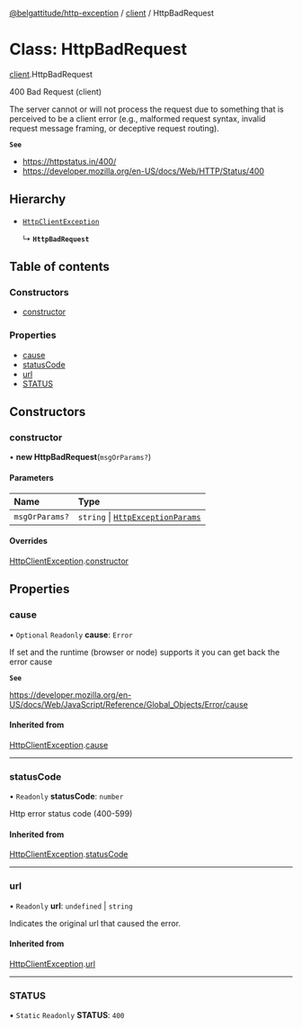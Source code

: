 [@belgattitude/http-exception](../README.md) / [client](../modules/client.md) / HttpBadRequest

# Class: HttpBadRequest

[client](../modules/client.md).HttpBadRequest

400 Bad Request (client)

The server cannot or will not process the request due to something that is perceived to be a client error
(e.g., malformed request syntax, invalid request message framing, or deceptive request routing).

**`See`**

- https://httpstatus.in/400/
- https://developer.mozilla.org/en-US/docs/Web/HTTP/Status/400

## Hierarchy

- [`HttpClientException`](base.HttpClientException.md)

  ↳ **`HttpBadRequest`**

## Table of contents

### Constructors

- [constructor](client.HttpBadRequest.md#constructor)

### Properties

- [cause](client.HttpBadRequest.md#cause)
- [statusCode](client.HttpBadRequest.md#statuscode)
- [url](client.HttpBadRequest.md#url)
- [STATUS](client.HttpBadRequest.md#status)

## Constructors

### constructor

• **new HttpBadRequest**(`msgOrParams?`)

#### Parameters

| Name           | Type                                                                         |
| :------------- | :--------------------------------------------------------------------------- |
| `msgOrParams?` | `string` \| [`HttpExceptionParams`](../modules/types.md#httpexceptionparams) |

#### Overrides

[HttpClientException](base.HttpClientException.md).[constructor](base.HttpClientException.md#constructor)

## Properties

### cause

• `Optional` `Readonly` **cause**: `Error`

If set and the runtime (browser or node) supports it
you can get back the error cause

**`See`**

https://developer.mozilla.org/en-US/docs/Web/JavaScript/Reference/Global_Objects/Error/cause

#### Inherited from

[HttpClientException](base.HttpClientException.md).[cause](base.HttpClientException.md#cause)

---

### statusCode

• `Readonly` **statusCode**: `number`

Http error status code (400-599)

#### Inherited from

[HttpClientException](base.HttpClientException.md).[statusCode](base.HttpClientException.md#statuscode)

---

### url

• `Readonly` **url**: `undefined` \| `string`

Indicates the original url that caused the error.

#### Inherited from

[HttpClientException](base.HttpClientException.md).[url](base.HttpClientException.md#url)

---

### STATUS

▪ `Static` `Readonly` **STATUS**: `400`
